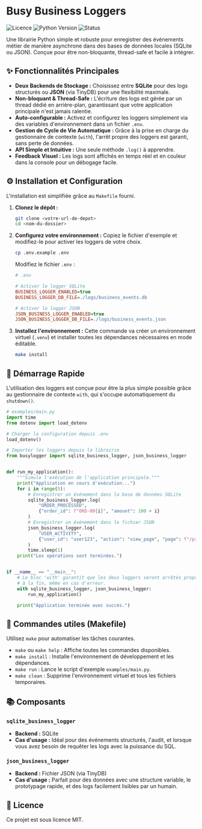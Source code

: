 # Busy Business Loggers

![Licence](https://img.shields.io/badge/licence-MIT-blue.svg)
![Python Version](https://img.shields.io/badge/python-3.8%2B-brightgreen.svg)
![Status](https://img.shields.io/badge/status-stable-green.svg)

Une librairie Python simple et robuste pour enregistrer des événements métier de manière asynchrone dans des bases de données locales (SQLite ou JSON). Conçue pour être
non-bloquante, thread-safe et facile à intégrer.

## ✨ Fonctionnalités Principales

* **Deux Backends de Stockage :** Choisissez entre **SQLite** pour des logs structurés ou **JSON** (via TinyDB) pour une flexibilité maximale.
* **Non-bloquant & Thread-Safe :** L'écriture des logs est gérée par un thread dédié en arrière-plan, garantissant que votre application principale n'est jamais ralentie.
* **Auto-configurable :** Activez et configurez les loggers simplement via des variables d'environnement dans un fichier `.env`.
* **Gestion de Cycle de Vie Automatique :** Grâce à la prise en charge du gestionnaire de contexte (`with`), l'arrêt propre des loggers est garanti, sans perte de
  données.
* **API Simple et Intuitive :** Une seule méthode `.log()` à apprendre.
* **Feedback Visuel :** Les logs sont affichés en temps réel et en couleur dans la console pour un débogage facile.

## ⚙️ Installation et Configuration

L'installation est simplifiée grâce au `Makefile` fourni.

1. **Clonez le dépôt :**
   ```sh
   git clone <votre-url-de-depot>
   cd <nom-du-dossier>
   ```

2. **Configurez votre environnement :**
   Copiez le fichier d'exemple et modifiez-le pour activer les loggers de votre choix.
   ```sh
   cp .env.example .env
   ```
   Modifiez le fichier `.env` :
   ```ini
   # .env

   # Activer le logger SQLite
   BUSINESS_LOGGER_ENABLED=true
   BUSINESS_LOGGER_DB_FILE=./logs/business_events.db

   # Activer le logger JSON
   JSON_BUSINESS_LOGGER_ENABLED=true
   JSON_BUSINESS_LOGGER_DB_FILE=./logs/business_events.json
   ```

3. **Installez l'environnement :**
   Cette commande va créer un environnement virtuel (`.venv`) et installer toutes les dépendances nécessaires en mode éditable.
   ```sh
   make install
   ```

## 🚀 Démarrage Rapide

L'utilisation des loggers est conçue pour être la plus simple possible grâce au gestionnaire de contexte `with`, qui s'occupe automatiquement du `shutdown()`.

```python
# examples/main.py
import time
from dotenv import load_dotenv

# Charger la configuration depuis .env
load_dotenv()

# Importer les loggers depuis la librairie
from busylogger import sqlite_business_logger, json_business_logger


def run_my_application():
    """Simule l'exécution de l'application principale."""
    print("Application en cours d'exécution...")
    for i in range(5):
        # Enregistrer un événement dans la base de données SQLite
        sqlite_business_logger.log(
            "ORDER_PROCESSED",
            {"order_id": f"ORD-00{i}", "amount": 100 + i}
        )
        # Enregistrer un événement dans le fichier JSON
        json_business_logger.log(
            "USER_ACTIVITY",
            {"user_id": "user123", "action": "view_page", "page": f"/product/{i}"}
        )
        time.sleep(1)
    print("Les opérations sont terminées.")


if __name__ == "__main__":
    # Le bloc 'with' garantit que les deux loggers seront arrêtés proprement
    # à la fin, même en cas d'erreur.
    with sqlite_business_logger, json_business_logger:
        run_my_application()

    print("Application terminée avec succès.")
```

## 🧰 Commandes utiles (Makefile)

Utilisez `make` pour automatiser les tâches courantes.

* `make` ou `make help` : Affiche toutes les commandes disponibles.
* `make install` : Installe l'environnement de développement et les dépendances.
* `make run` : Lance le script d'exemple `examples/main.py`.
* `make clean` : Supprime l'environnement virtuel et tous les fichiers temporaires.

## 📚 Composants

### `sqlite_business_logger`

* **Backend :** SQLite
* **Cas d'usage :** Idéal pour des événements structurés, l'audit, et lorsque vous avez besoin de requêter les logs avec la puissance du SQL.

### `json_business_logger`

* **Backend :** Fichier JSON (via TinyDB)
* **Cas d'usage :** Parfait pour des données avec une structure variable, le prototypage rapide, et des logs facilement lisibles par un humain.

## 📜 Licence

Ce projet est sous licence MIT.